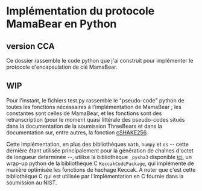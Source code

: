 # Implémentation du protocole MamaBear en Python
## version CCA

Ce dossier rassemble le code python que j'ai construit pour implémenter le protocole d'encapsulation de clé MamaBear.


## WIP

Pour l'instant, le fichiers test.py rassemble le "pseudo-code" python de toutes les fonctions nécessaires à l'implémentation de MamaBear ; les constantes sont celles de MamaBear, et les fonctions sont des retranscription (pour le momen) quasi littérale des pseudo-codes situés dans la documentation de la soumission ThreeBears et dans la documentation sur, entre autres, la fonction [cSHAKE256](https://nvlpubs.nist.gov/nistpubs/SpecialPublications/NIST.SP.800-185.pdf).

Cette implémentation, en plus des bibliothèques `math`, `numpy` et `os` -- cette dernière étant utilisée principalement pour la génération de chaînes d'octet de longueur determinée --, utilise la bibliothèque `_pysha3` disponible [ici](https://github.com/tiran/pysha3), un wrap-up python de la bibliothèque C `KeccakCodePackage`, qui implémente de manière optimisée les fonctions de hachage Keccak. A noter que c'est cette bibliothèque C qui est utilisée par l'implémentation en C fournie dans la soumission au NIST.
